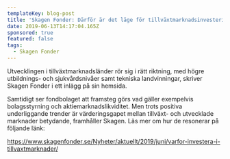 ```yaml
---
templateKey: blog-post
title: 'Skagen Fonder: Därför är det läge för tillväxtmarknadsinvesteringar'
date: 2019-06-13T14:17:04.165Z
sponsored: true
featured: false
tags:
  - Skagen Fonder
---
```

Utvecklingen i tillväxtmarknadsländer rör sig i rätt riktning, med högre utbildnings- och sjukvårdsnivåer samt tekniska landvinningar, skriver Skagen Fonder i ett inlägg på sin hemsida. 

Samtidigt ser fondbolaget att framsteg görs vad gäller exempelvis bolagsstyrning och aktiemarknadslikviditet. Men trots positiva underliggande trender är värderingsgapet mellan tillväxt- och utvecklade marknader betydande, framhåller Skagen. Läs mer om hur de resonerar på följande länk: 

<https://www.skagenfonder.se/Nyheter/aktuellt/2019/juni/varfor-investera-i-tillvaxtmarknader/>
